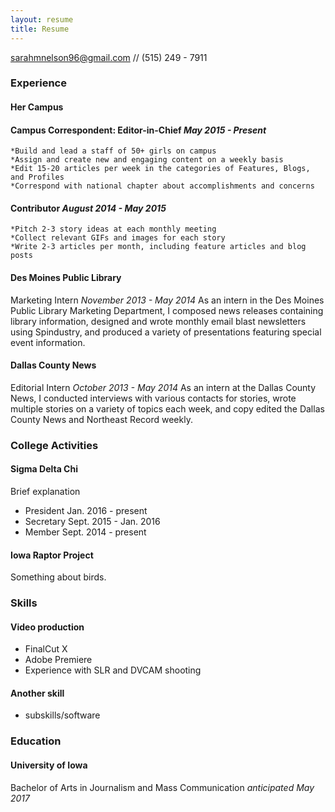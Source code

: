 ```yaml
---
layout: resume
title: Resume
---
```

[sarahmnelson96@gmail.com](mailto:sarahmnelson96@gmail.com) // (515) 249 - 7911

### Experience

#### Her Campus
#### Campus Correspondent: Editor-in-Chief *May 2015 - Present*
    *Build and lead a staff of 50+ girls on campus
    *Assign and create new and engaging content on a weekly basis
    *Edit 15-20 articles per week in the categories of Features, Blogs, and Profiles
    *Correspond with national chapter about accomplishments and concerns

#### Contributor *August 2014 - May 2015*
    *Pitch 2-3 story ideas at each monthly meeting
    *Collect relevant GIFs and images for each story
    *Write 2-3 articles per month, including feature articles and blog posts


#### Des Moines Public Library
Marketing Intern *November 2013 - May 2014*
    As an intern in the Des Moines Public Library Marketing Department, I composed news releases containing library information, designed and wrote monthly email blast newsletters using Spindustry, and produced a variety of presentations featuring special event information.  


#### Dallas County News
Editorial Intern *October 2013 - May 2014*
    As an intern at the Dallas County News, I conducted interviews with various contacts for stories, wrote multiple stories on a variety of topics each week, and copy edited the Dallas County News and Northeast Record weekly. 


### College Activities
#### Sigma Delta Chi
Brief explanation

* President Jan. 2016 - present
* Secretary Sept. 2015 - Jan. 2016
* Member  Sept. 2014 - present


#### Iowa Raptor Project
Something about birds.

### Skills
#### Video production
* FinalCut X
* Adobe Premiere
* Experience with SLR and DVCAM shooting

#### Another skill
* subskills/software

### Education
#### University of Iowa
Bachelor of Arts in Journalism and Mass Communication *anticipated May 2017* 
